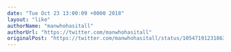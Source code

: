 ```yaml
---
date: "Tue Oct 23 13:00:09 +0000 2018"
layout: "like"
authorName: "manwhohasitall"
authorUrl: "https://twitter.com/manwhohasitall"
originalPost: "https://twitter.com/manwhohasitall/status/1054719123186302976"
---
```

